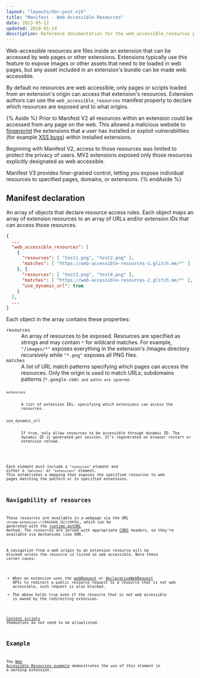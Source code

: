 ```yaml
---
layout: "layouts/doc-post.njk"
title: "Manifest - Web Accessible Resources"
date: 2013-05-12
updated: 2018-05-14
description: Reference documentation for the web_accessible_resources property of manifest.json.
---
```


Web-accessible resources are files inside an extension that can be accessed by web pages or other
extensions. Extensions typically use this feature to expose images or other assets that need to be
loaded in web pages, but any asset included in an extension's bundle can be made web accessible.

By default no resources are web accessible; only pages or scripts loaded from an extension's origin
can access that extension's resources. Extension authors can use the `web_accessible_resources`
manifest property to declare which resources are exposed and to what origins.

{% Aside %}
Prior to Manifest V2 all resources within an extension could be accessed from any page on the
web. This allowed a malicious website to [fingerprint][6] the extensions that a user has installed
or exploit vulnerabilities (for example [XSS bugs][7]) within installed extensions. 

Beginning with Manifest V2, access to those resources was limited to protect the privacy of users. MV2
extensions exposed only those resources explicitly designated as web accessible.

Manifest V3 provides finer-grained control, letting you expose individual resources to specified
pages, domains, or extensions.
{% endAside %}


## Manifest declaration

An array of objects that declare resource access rules. Each object maps an array of
extension resources to an array of URLs and/or extension IDs that can access those resources.

```json
{
  ...
  "web_accessible_resources": [
    {
      "resources": [ "test1.png", "test2.png" ],
      "matches": [ "https://web-accessible-resources-1.glitch.me/*" ]
    }, {
      "resources": [ "test3.png", "test4.png" ],
      "matches": [ "https://web-accessible-resources-2.glitch.me/*" ],
      "use_dynamic_url": true
    }
  ],
  ...
}
```

Each object in the array contains these properties:
<dl>
  <dt><code>resources</code></dt>
  <dd>An array of resources to be exposed. Resources are specified as strings and may contain
  <code>*</code> for wildcard matches. For example, <code>"/images/*"</code> exposes everything in
  the extension's /images directory recursively while <code>"*.png"</code> exposes all PNG
  files.</dd>
  <dt><code>matches</code></dt>
  <dd>A list of URL match patterns specifying which pages can access the resources. Only the origin
  is used to match URLs; subdomains patterns (<code>*.google.com<code>) and paths are ignored.</dd>
  <dt><code>extensions</code></dt>
  <dd>A list of extension IDs, specifying which extensions can access the resources.</dd>
  <dt>use_dynamic_url</dt>
  <dd>If true, only allow resources to be accessible through dynamic ID. The dynamic ID is generated per session. It’s regenerated on browser restart or extension reload.</dd>
</dl>

Each element must include a `"resources"` element and either a `"matches"` or `"extensions"`
element. This establishes a mapping that exposes the specified resources to web pages matching the
pattern or to specified extensions.

## Navigability of resources

These resources are available in a webpage via the URL
`chrome-extension://[PACKAGE ID]/[PATH]`, which can be generated with the [runtime.getURL][1]
method. The resources are served with appropriate [CORS][2] headers, so they're available
via mechanisms like XHR.

A navigation from a web origin to an extension resource will be blocked unless the resource is
listed as web accessible. Note these corner cases:

- When an extension uses the [webRequest][3] or [declarativeWebRequest][4] APIs to redirect a public
  resource request to a resource that is not web accessible, such request is also blocked.
- The above holds true even if the resource that is not web accessible is owned by the redirecting
  extension.

[Content scripts][5] themselves do not need to be allowlisted.

## Example

The [Web Accessible Resources example][war-example] demonstrates the use of this element in a working extension.

[war-example]: https://github.com/GoogleChrome/chrome-extensions-samples/tree/main/api/web-accessible-resources
[1]: /docs/extensions/extension#method-getURL
[2]: https://www.w3.org/TR/cors/
[3]: /docs/extensions/webRequest
[4]: /docs/extensions/declarativeWebRequest
[5]: /docs/extensions/mv3/content_scripts
[6]: https://en.wikipedia.org/wiki/Device_fingerprint
[7]: https://en.wikipedia.org/wiki/Cross-site_scripting
[8]: /docs/extensions/mv3/tabs#manifest_version
